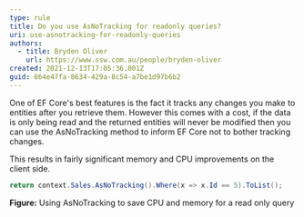 ```yaml
---
type: rule
title: Do you use AsNoTracking for readonly queries?
uri: use-asnotracking-for-readonly-queries
authors:
  - title: Bryden Oliver
    url: https://www.ssw.com.au/people/bryden-oliver
created: 2021-12-13T17:05:36.001Z
guid: 664e47fa-8634-429a-8c54-a7be1d97b6b2
---
```

One of EF Core's best features is the fact it tracks any changes you make to entities after you retrieve them. However this comes with a cost, if the data is only being read and the returned entities will never be modified then you can use the AsNoTracking method to inform EF Core not to bother tracking changes. 

This results in fairly significant memory and CPU improvements on the client side.

<!--endintro-->

```cs
return context.Sales.AsNoTracking().Where(x => x.Id == 5).ToList();
```

**Figure:** Using AsNoTracking to save CPU and memory for a read only query